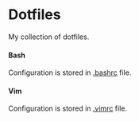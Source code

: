 # Dotfiles

My collection of dotfiles.

#### Bash

Configuration is stored in [.bashrc](/.bashrc) file.

#### Vim

Configuration is stored in [.vimrc](/.vimrc) file.
